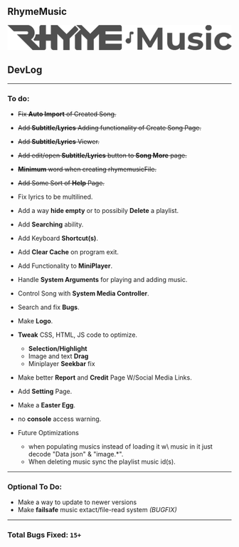 ## RhymeMusic
![](Pages/Assets/LogoLinearDark.png "RhymeMusic Logo")
## DevLog
---
### To do:
- ~~Fix **Auto Import** of Created Song.~~
- ~~Add **Subtitle/Lyrics** Adding functionality of Create Song Page.~~
- ~~Add **Subtitle/Lyrics** Viewer.~~
- ~~Add edit/open **Subtitle/Lyrics** button to **Song More** page.~~
- ~~**Minimum** word when creating rhymemusicFile.~~
- ~~Add Some Sort of **Help** Page.~~
- Fix lyrics to be multilined.
- Add a way **hide empty** or to possibily **Delete** a playlist.
- Add **Searching** ability.
- Add Keyboard **Shortcut(s)**.
- Add **Clear Cache** on program exit.
- Add Functionality to **MiniPlayer**.
- Handle **System Arguments** for playing and adding music.
- Control Song with **System Media Controller**.
- Search and fix **Bugs**.
- Make **Logo**.
- **Tweak** CSS, HTML, JS code to optimize.
    - **Selection/Highlight**
    - Image and text **Drag**
    - Miniplayer **Seekbar** fix

- Make better **Report** and **Credit** Page W/Social Media Links.
- Add **Setting** Page.
- Make a **Easter Egg**.
- no **console** access warning.

- Future Optimizations
    - when populating musics instead of loading it w\ music in it just decode "Data json" & "image.*".
    - When deleting music sync the playlist music id(s).
---
### Optional To Do:
- Make a way to update to newer versions
- Make **failsafe** music extact/file-read system *(BUGFIX)*
---
### Total Bugs Fixed: `15+`